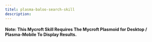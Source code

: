 ```yaml
---
titel: plasma-baloo-search-skill
description: 
---
```

#### Note: This Mycroft Skill Requires The Mycroft Plasmoid for Desktop / Plasma-Mobile To Display Results.
